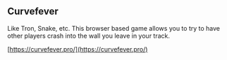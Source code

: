 
## Curvefever
Like Tron, Snake, etc. This browser based game allows you to try to have other players crash into the wall you leave in your track.

[https://curvefever.pro/](https://curvefever.pro/)
